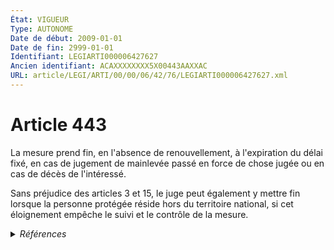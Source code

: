 ```yaml
---
État: VIGUEUR
Type: AUTONOME
Date de début: 2009-01-01
Date de fin: 2999-01-01
Identifiant: LEGIARTI000006427627
Ancien identifiant: ACAXXXXXXXX5X00443AAXXAC
URL: article/LEGI/ARTI/00/00/06/42/76/LEGIARTI000006427627.xml
---
```


<h1>Article 443</h1>

La mesure prend fin, en l'absence de renouvellement, à l'expiration du délai
fixé, en cas de jugement de mainlevée passé en force de chose jugée ou en cas de
décès de l'intéressé.<br />

Sans préjudice des articles 3 et 15, le juge peut également y mettre fin lorsque
la personne protégée réside hors du territoire national, si cet éloignement
empêche le suivi et le contrôle de la mesure.


<details>
  <summary><em>Références</em></summary>

  <h2>Articles faisant référence à l'article</h2>
  
  <ul>
    <li>
      <a href="https://legal.tricoteuses.fr//redirection/LEGIARTI000006419282?vers=git&vers=legifrance">Code civil - article 3 AUTONOME VIGUEUR, en vigueur depuis le 1804-03-21</a> CITATION cible
    </li>
    <li>
      <a href="https://legal.tricoteuses.fr//redirection/LEGIARTI000006284898?vers=git&vers=legifrance">LOI n° 2007-308 du 5 mars 2007 portant réforme de la protection juridique des majeurs - article 7 ENTIEREMENT_MODIF</a> MODIFICATION cible
    </li>
    <li>
      <a href="https://legal.tricoteuses.fr//redirection/LEGIARTI000006419292?vers=git&vers=legifrance">Code civil - article 15 AUTONOME VIGUEUR, en vigueur depuis le 1803-08-03</a> CITATION cible
    </li>
  </ul>
  
  <h2>Références faites par l'article</h2>
  
  <ul>
    <li>
      2007-03-05 MODIFICATION source <a href="https://legal.tricoteuses.fr//redirection/LEGIARTI000006284898?vers=git&vers=legifrance">LOI n° 2007-308 du 5 mars 2007 portant réforme de la protection juridique des majeurs - article 7 ENTIEREMENT_MODIF</a>
    </li>
    <li>
      2999-01-01 CITATION source <a href="https://legal.tricoteuses.fr//redirection/LEGIARTI000006419292?vers=git&vers=legifrance">Code civil - article 15 AUTONOME VIGUEUR, en vigueur depuis le 1803-08-03</a>
    </li>
    <li>
      2999-01-01 CITATION source <a href="https://legal.tricoteuses.fr//redirection/LEGIARTI000006419282?vers=git&vers=legifrance">Code civil - article 3 AUTONOME VIGUEUR, en vigueur depuis le 1804-03-21</a>
    </li>
    <li>
      CODIFICATION source Loi 1803-03-14
    </li>
  </ul>
</details>
